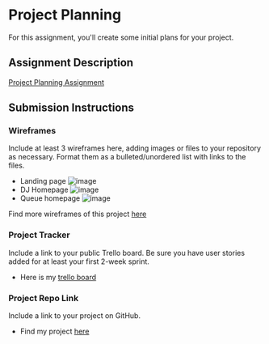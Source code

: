 # Project Planning
For this assignment, you'll create some initial plans for your project.

## Assignment Description
[Project Planning Assignment](https://education.launchcode.org/liftoff/modules/assignments/project-planning)

## Submission Instructions

### Wireframes

Include at least 3 wireframes here, adding images or files to your repository as necessary. Format them as a bulleted/unordered list with links to the files.
* Landing page
    ![image](https://user-images.githubusercontent.com/53056727/117581598-3dfc7a80-b0c3-11eb-9e61-41385a2ea0a5.png)
* DJ Homepage
    ![image](https://user-images.githubusercontent.com/53056727/117581620-6f754600-b0c3-11eb-911d-051dcb865a14.png)
* Queue homepage
    ![image](https://user-images.githubusercontent.com/53056727/117581634-87e56080-b0c3-11eb-8286-aca8dd869ad4.png)
    
Find more wireframes of this project [here](https://www.figma.com/file/sEHcVll6rZyY7kCctw6Vwi/Untitled?node-id=0%3A1)


### Project Tracker

Include a link to your public Trello board. Be sure you have user stories added for at least your first 2-week sprint.

* Here is my [trello board](https://trello.com/invite/b/9SZE6nL0/f22654d6a85bd0ab78554714ebde36d9/song-project)

### Project Repo Link

Include a link to your project on GitHub.

* Find my project [here](https://github.com/bryanaherrera/Dj-app)

